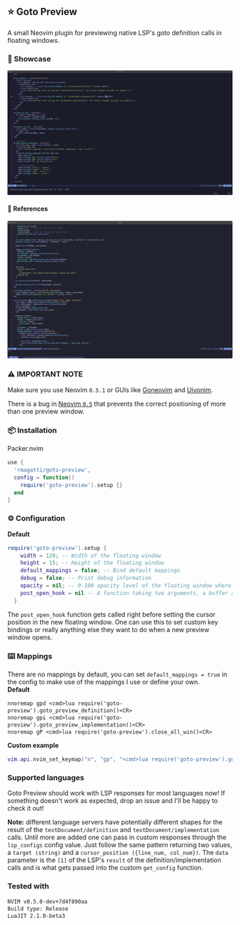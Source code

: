 ## ⭐ Goto Preview
A small Neovim plugin for previewing native LSP's goto definition calls in floating windows.

### 🚀 Showcase
<img src="https://github.com/rmagatti/readme-assets/blob/main/goto-preview-zoomed.gif" />

#### 🔗 References
<img src="https://github.com/rmagatti/readme-assets/blob/main/goto-preview-references.gif" />

### ⚠️ IMPORTANT NOTE
Make sure you use Neovim `0.5.1` or GUIs like [Goneovim](https://github.com/akiyosi/goneovim) and [Uivonim](https://github.com/smolck/uivonim).

There is a bug in [Neovim `0.5`](https://github.com/neovim/neovim/issues/14735) that prevents the correct positioning of more than one preview window.

### 📦 Installation
Packer.nvim
```lua
use {
  'rmagatti/goto-preview',
  config = function()
    require('goto-preview').setup {}
  end
}
```

### ⚙️ Configuration

**Default**
```lua
require('goto-preview').setup {
    width = 120; -- Width of the floating window
    height = 15; -- Height of the floating window
    default_mappings = false; -- Bind default mappings
    debug = false; -- Print debug information
    opacity = nil; -- 0-100 opacity level of the floating window where 100 is fully transparent.
    post_open_hook = nil -- A function taking two arguments, a buffer and a window to be ran as a hook.
  }
```

The `post_open_hook` function gets called right before setting the cursor position in the new floating window.
One can use this to set custom key bindings or really anything else they want to do when a new preview window opens.

### ⌨️ Mappings
There are no mappings by default, you can set `default_mappings = true` in the config to make use of the mappings I use or define your own.  
**Default**
```viml
nnoremap gpd <cmd>lua require('goto-preview').goto_preview_definition()<CR>
nnoremap gpi <cmd>lua require('goto-preview').goto_preview_implementation()<CR>
nnoremap gP <cmd>lua require('goto-preview').close_all_win()<CR>
```

**Custom example**
```lua
vim.api.nvim_set_keymap("n", "gp", "<cmd>lua require('goto-preview').goto_preview_definition()<CR>", {noremap=true})
```

### Supported languages
Goto Preview should work with LSP responses for most languages now! If something doesn't work as expected, drop an issue and I'll be happy to check it out!

**Note:** different language servers have potentially different shapes for the result of the `textDocument/definition` and `textDocument/implementation` calls.
Until more are added one can pass in custom responses through the `lsp_configs` config value. Just follow the same pattern returning two values, a `target (string)` and a `cursor_position ({line_num, col_num})`. The `data` parameter is the `[1]` of the LSP's `result` of the definition/implementation calls and is what gets passed into the custom `get_config` function.


### Tested with
```
NVIM v0.5.0-dev+7d4f890aa  
Build type: Release  
LuaJIT 2.1.0-beta3  
```

